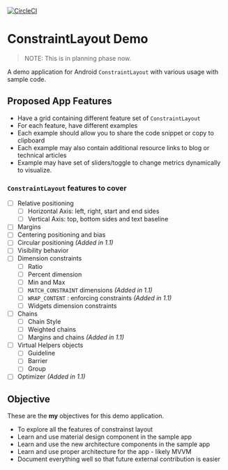[![CircleCI](https://circleci.com/gh/amardeshbd/android-constraint-layout-cheatsheet.svg?style=svg)](https://circleci.com/gh/amardeshbd/android-constraint-layout-cheatsheet)

# ConstraintLayout Demo
> NOTE: This is in planning phase now.

A demo application for Android `ConstraintLayout` with various usage with sample code.

## Proposed App Features
* Have a grid containing different feature set of `ConstraintLayout`
* For each feature, have different examples
* Each example should allow you to share the code snippet or copy to clipboard
* Each example may also contain additional resource links to blog or technical articles
* Example may have set of sliders/toggle to change metrics dynamically to visualize.


### `ConstraintLayout` features to cover 
- [ ] Relative positioning
  * [ ] Horizontal Axis: left, right, start and end sides
  * [ ] Vertical Axis: top, bottom sides and text baseline
- [ ] Margins
- [ ] Centering positioning and bias
- [ ] Circular positioning _(Added in 1.1)_
- [ ] Visibility behavior
- [ ] Dimension constraints
  * [ ] Ratio
  * [ ] Percent dimension
  * [ ] Min and Max
  * [ ] `MATCH_CONSTRAINT` dimensions _(Added in 1.1)_
  * [ ] `WRAP_CONTENT` : enforcing constraints _(Added in 1.1)_
  * [ ] Widgets dimension constraints
- [ ] Chains
  * [ ] Chain Style
  * [ ] Weighted chains
  * [ ] Margins and chains _(Added in 1.1)_
- [ ] Virtual Helpers objects
  * [ ] Guideline
  * [ ] Barrier
  * [ ] Group
- [ ] Optimizer _(Added in 1.1)_

## Objective
These are the **my** objectives for this demo application.
* To explore all the features of constrainst layout
* Learn and use material design component in the sample app
* Learn and use the new architecture components in the sample app
* Learn and use proper architecture for the app - likely MVVM
* Document everything well so that future external contribution is easier
